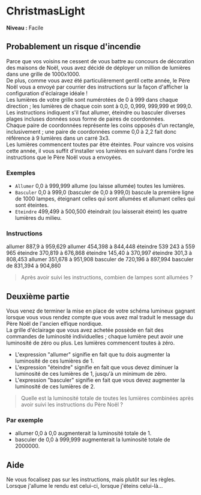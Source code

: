 # ChristmasLight

**Niveau :** Facile

## Probablement un risque d'incendie

Parce que vos voisins ne cessent de vous battre au concours de décoration des maisons de Noël, vous avez décidé de déployer un million de lumières dans une grille de 1000x1000.   
De plus, comme vous avez été particulièrement gentil cette année, le Père Noël vous a envoyé par courrier des instructions sur la façon d'afficher la configuration d'éclairage idéale !  
Les lumières de votre grille sont numérotées de 0 à 999 dans chaque direction ; les lumières de chaque coin sont à 0,0, 0,999, 999,999 et 999,0.  
Les instructions indiquent s'il faut allumer, éteindre ou basculer diverses plages incluses données sous forme de paires de coordonnées.  
Chaque paire de coordonnées représente les coins opposés d'un rectangle, inclusivement ; une paire de coordonnées comme 0,0 à 2,2 fait donc référence à 9 lumières dans un carré 3x3.  
Les lumières commencent toutes par être éteintes. Pour vaincre vos voisins cette année, il vous suffit d'installer vos lumières en suivant dans l'ordre les instructions que le Père Noël vous a envoyées.

### Exemples

 - `Allumer` 0,0 à 999,999 allume (ou laisse allumée) toutes les lumières.
 - `Basculer` 0,0 à 999,0 (basculer de 0,0 à 999,0) bascule la première ligne de 1000 lampes, éteignant celles qui sont allumées et allumant celles qui sont éteintes.
 - `Eteindre` 499,499 à 500,500 éteindrait (ou laisserait éteint) les quatre lumières du milieu.

### Instructions

allumer 887,9 à 959,629
allumer 454,398 à 844,448
éteindre 539 243 à 559 965
éteindre 370,819 à 676,868
éteindre 145,40 à 370,997
éteindre 301,3 à 808,453
allumer 351,678 à 951,908
basculer de 720,196 à 897,994
basculer de 831,394 à 904,860

 > Après avoir suivi les instructions, combien de lampes sont allumées ?

## Deuxième partie

Vous venez de terminer la mise en place de votre schéma lumineux gagnant lorsque vous vous rendez compte que vous avez mal traduit le message du Père Noël de l'ancien elfique nordique.  
La grille d'éclairage que vous avez achetée possède en fait des commandes de luminosité individuelles ; chaque lumière peut avoir une luminosité de zéro ou plus. Les lumières commencent toutes à zéro.

 - L'expression "allumer" signifie en fait que tu dois augmenter la luminosité de ces lumières de 1.
 - L'expression "éteindre" signifie en fait que vous devez diminuer la luminosité de ces lumières de 1, jusqu'à un minimum de zéro.
 - L'expression "basculer" signifie en fait que vous devez augmenter la luminosité de ces lumières de 2.

> Quelle est la luminosité totale de toutes les lumières combinées après avoir suivi les instructions du Père Noël ?

### Par exemple

 - allumer 0,0 à 0,0 augmenterait la luminosité totale de 1.
 - basculer de 0,0 à 999,999 augmenterait la luminosité totale de 2000000.

## Aide

Ne vous focalisez pas sur les instructions, mais plutôt sur les règles.  
Lorsque j'allume le rendu est celui-ci, lorsque j'éteins celui-là...

